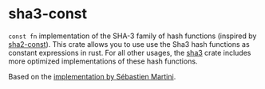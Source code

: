 # sha3-const

`const fn` implementation of the SHA-3 family of hash functions (inspired by [sha2-const](https://crates.io/crates/sha2-const)). This crate allows you to use use the Sha3 hash functions as constant expressions in rust. For all other usages, the [sha3](https://crates.io/crates/sha3) crate includes more optimized implementations of these hash functions.

Based on the [implementation by Sébastien Martini](https://github.com/seb-m/crypto.rs/blob/master/src/sha3.rs).

